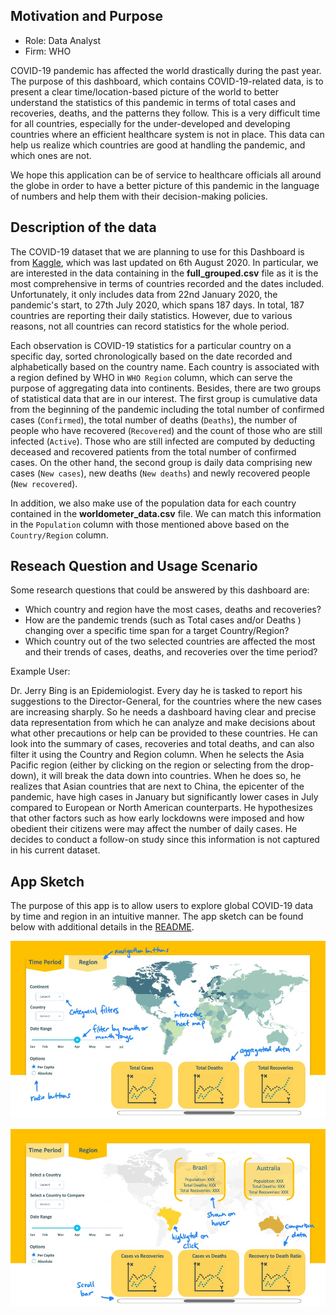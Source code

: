 ## Motivation and Purpose

* Role: Data Analyst
* Firm: WHO

COVID-19 pandemic has affected the world drastically during the past year. The purpose of this dashboard, which contains COVID-19-related data, is to present a clear time/location-based picture of the world to better understand the statistics of this pandemic in terms of total cases and recoveries, deaths, and the patterns they follow. This is a very difficult time for all countries, especially for the under-developed and developing countries where an efficient healthcare system is not in place. This data can help us realize which countries are good at handling the pandemic, and which ones are not.

We hope this application can be of service to healthcare officials all around the globe in order to have a better picture of this pandemic in the language of numbers and help them with their decision-making policies.


## Description of the data

The COVID-19 dataset that we are planning to use for this Dashboard is from [Kaggle](https://www.kaggle.com/imdevskp/corona-virus-report), which was last updated on 6th August 2020. In particular, we are interested in the data containing in the **full_grouped.csv** file as it is the most comprehensive in terms of countries recorded and the dates included. Unfortunately, it only includes data from 22nd January 2020, the pandemic's start, to 27th July 2020, which spans 187 days. In total, 187 countries are reporting their daily statistics. However, due to various reasons, not all countries can record statistics for the whole period.

Each observation is COVID-19 statistics for a particular country on a specific day, sorted chronologically based on the date recorded and alphabetically based on the country name. Each country is associated with a region defined by WHO in `WHO Region` column, which can serve the purpose of aggregating data into continents. Besides, there are two groups of statistical data that are in our interest. The first group is cumulative data from the beginning of the pandemic including the total number of confirmed cases (`Confirmed`), the total number of deaths (`Deaths`), the number of people who have recovered (`Recovered`) and the count of those who are still infected (`Active`). Those who are still infected are computed by deducting deceased and recovered patients from the total number of confirmed cases. On the other hand, the second group is daily data comprising new cases (`New cases`), new deaths (`New deaths`) and newly recovered people (`New recovered`).

In addition, we also make use of the population data for each country contained in the **worldometer_data.csv** file. We can match this information in the `Population` column with those mentioned above based on the `Country/Region` column.


## Reseach Question and Usage Scenario

Some research questions that could be answered by this dashboard are:

* Which country and region have the most cases, deaths and recoveries?
* How are the pandemic trends (such as Total cases and/or Deaths ) changing over a specific time span for a target Country/Region?
* Which country out of the two selected countries are affected the most and their trends of cases, deaths, and recoveries over the time period?

Example User:

Dr. Jerry Bing is an Epidemiologist. Every day he is tasked to report his suggestions to the Director-General, for the countries where the new cases are increasing sharply. So he needs a dashboard having clear and precise data representation from which he can analyze and make decisions about what other precautions or help can be provided to these countries. He can look into the summary of cases, recoveries and total deaths, and can also filter it using the Country and Region column. When he selects the Asia Pacific region (either by clicking on the region or selecting from the drop-down), it will break the data down into countries. When he does so, he realizes that Asian countries that are next to China, the epicenter of the pandemic, have high cases in January but significantly lower cases in July compared to European or North American counterparts. He hypothesizes that other factors such as how early lockdowns were imposed and how obedient their citizens were may affect the number of daily cases. He decides to conduct a follow-on study since this information is not captured in his current dataset.

## App Sketch

The purpose of this app is to allow users to explore global COVID-19 data by time and region in an intuitive manner. The app sketch can be found below with additional details in the [README](README.md).


![Slide1_annotated.png](images/Slide1_annotated.png)


![Slide2_annotated.png](images/Slide2_annotated.png)
